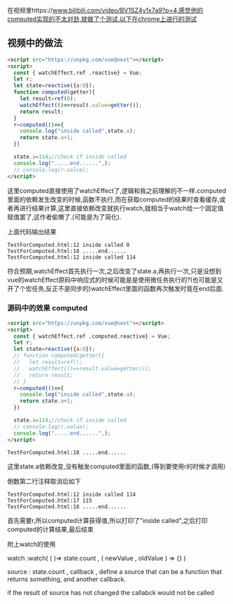 在视频里https://www.bilibili.com/video/BV1SZ4y1x7a9?p=4,感觉他的computed实现的不太对劲,就做了个测试.以下在chrome上进行的测试

## 视频中的做法

```html
<script src="https://unpkg.com/vue@next"></script>
<script>
  const { watchEffect,ref ,reactive} = Vue;
  let r;
  let state=reactive({a:0});
  function computed(getter){
    let result=ref(0);
    watchEffect(()=>result.value=getter());
    return result;
  }
  r=computed(()=>{
    console.log("inside called",state.a);
    return state.a+1;
  })

  state.a=114;//check if inside called
  console.log(".....end......",);
  // console.log(r.value);
</script>
```

这里computed直接使用了watchEffect了,逻辑和我之前理解的不一样.computed里面的依赖发生改变的时候,函数不执行,而在获取computed的结果时查看缓存,或者再进行结果计算,这里直接依赖改变就执行watch,就相当于watch给一个固定值赋值罢了,这作者偷懒了.(可能是为了简化).

上面代码输出结果

```
TestForComputed.html:12 inside called 0
TestForComputed.html:18 .....end......
TestForComputed.html:12 inside called 114
```

符合预期,watchEffect首先执行一次,之后改变了state.a,再执行一次,只是没想到vue的watchEffect原码中响应式的时候可能是是使用微任务执行的?(也可能是又开了个宏任务,反正不是同步的)watchEffect里面的函数再次触发时竟在end后面.

###  源码中的效果 computed

```html
<script src="https://unpkg.com/vue@next"></script>
<script>
  const { watchEffect,ref ,computed,reactive} = Vue;
  let r;
  let state=reactive({a:0});
  // function computed(getter){
  //   let result=ref();
  //   watchEffect(()=>result.value=getter());
  //   return result;
  // }
  r=computed(()=>{
    console.log("inside called",state.a);
    return state.a+1;
  })

  state.a=114;//check if inside called
  // console.log(r.value);
  console.log(".....end......",);
</script>
```

```
TestForComputed.html:18 .....end......
```

这里state.a依赖改变,没有触发computed里面的函数,(等到要使用r的时候才调用)

倒数第二行注释取消后如下

```
TestForComputed.html:12 inside called 114
TestForComputed.html:17 115
TestForComputed.html:18 .....end......
```

首先需要r,所以computed计算获得值,所以打印了"inside called",之后打印computed的计算结果,最后结束

附上watch的使用

 watch :watch( ( )=> state.count , ( newValue , oldValue ) => {} )

 source : state.count , callback , define a source that can be a function that returns something, and another callback.

if the result of source has not changed the callabck would not be called